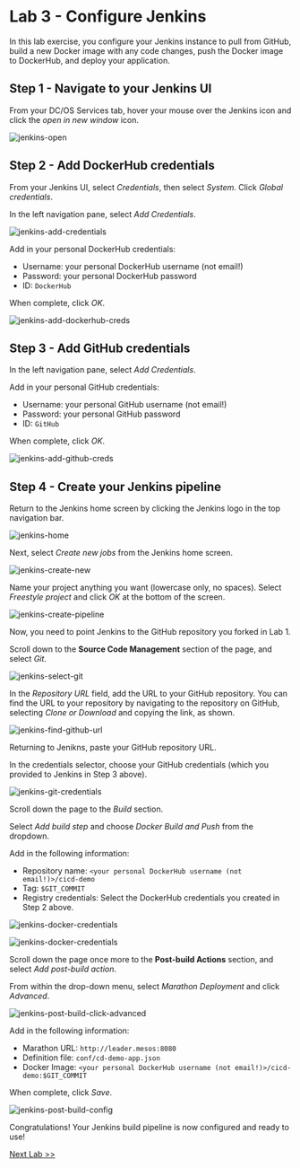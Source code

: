 # Lab 3 - Configure Jenkins 

In this lab exercise, you configure your Jenkins instance to pull from GitHub, build a new Docker image with any code changes, push the Docker image to DockerHub, and deploy your application.

## Step 1 - Navigate to your Jenkins UI

From your DC/OS Services tab, hover your mouse over the Jenkins icon and click the *open in new window* icon.

![jenkins-open](https://github.com/tbaums/dcos-k8s-days-labs/blob/master/labs/CICD-labs/screenshots/jenkins-open.png)


## Step 2 - Add DockerHub credentials

From your Jenkins UI, select *Credentials*, then select *System*. Click *Global credentials*.

In the left navigation pane, select *Add Credentials*. 

![jenkins-add-credentials](https://github.com/tbaums/dcos-k8s-days-labs/blob/master/labs/CICD-labs/screenshots/jenkins-add-credentials.png)

Add in your personal DockerHub credentials:
- Username: your personal DockerHub username (not email!)
- Password: your personal DockerHub password
- ID: `DockerHub`

When complete, click *OK*.

![jenkins-add-dockerhub-creds](https://github.com/tbaums/dcos-k8s-days-labs/blob/master/labs/CICD-labs/screenshots/jenkins-add-dockerhub-creds.png)

## Step 3 - Add GitHub credentials

In the left navigation pane, select *Add Credentials*. 

Add in your personal GitHub credentials:
- Username: your personal GitHub username (not email!)
- Password: your personal GitHub password
- ID: `GitHub`

When complete, click *OK*.

![jenkins-add-github-creds](https://github.com/tbaums/dcos-k8s-days-labs/blob/master/labs/CICD-labs/screenshots/jenkins-add-github-creds.png)

## Step 4 - Create your Jenkins pipeline

Return to the Jenkins home screen by clicking the Jenkins logo in the top navigation bar.

![jenkins-home](https://github.com/tbaums/dcos-k8s-days-labs/blob/master/labs/CICD-labs/screenshots/jenkins-home.png)

Next, select *Create new jobs* from the Jenkins home screen.

![jenkins-create-new](https://github.com/tbaums/dcos-k8s-days-labs/blob/master/labs/CICD-labs/screenshots/jenkins-create-new.png)

Name your project anything you want (lowercase only, no spaces). Select *Freestyle project* and click *OK* at the bottom of the screen.

![jenkins-create-pipeline](https://github.com/tbaums/dcos-k8s-days-labs/blob/master/labs/CICD-labs/screenshots/jenkins-create-pipeline.png)

Now, you need to point Jenkins to the GitHub repository you forked in Lab 1.

Scroll down to the **Source Code Management** section of the page, and select *Git*.

![jenkins-select-git](https://github.com/tbaums/dcos-k8s-days-labs/blob/master/labs/CICD-labs/screenshots/jenkins-select-git.png)

In the *Repository URL* field, add the URL to your GitHub repository. You can find the URL to your repository by navigating to the repository on GitHub, selecting *Clone or Download* and copying the link, as shown.

![jenkins-find-github-url](https://github.com/tbaums/dcos-k8s-days-labs/blob/master/labs/CICD-labs/screenshots/jenkins-find-github-url.png)

Returning to Jenikns, paste your GitHub repository URL. 

In the credentials selector, choose your GitHub credentials (which you provided to Jenkins in Step 3 above).

![jenkins-git-credentials](https://github.com/tbaums/dcos-k8s-days-labs/blob/master/labs/CICD-labs/screenshots/jenkins-git-credentials.png)

Scroll down the page to the *Build* section.

Select *Add build step* and choose *Docker Build and Push* from the dropdown. 

Add in the following information:
- Repository name: `<your personal DockerHub username (not email!)>/cicd-demo`
- Tag: `$GIT_COMMIT`
- Registry credentials: Select the DockerHub credentials you created in Step 2 above.


![jenkins-docker-credentials](https://github.com/tbaums/dcos-NUAN-labs/blob/master/screenshots/docker-build-and-publish-drop-down.png)

![jenkins-docker-credentials](https://github.com/tbaums/dcos-NUAN-labs/blob/master/screenshots/docker-build-and-publish.png)


Scroll down the page once more to the **Post-build Actions** section, and select *Add post-build action*.

From within the drop-down menu, select *Marathon Deployment* and click *Advanced*.

![jenkins-post-build-click-advanced](https://github.com/tbaums/dcos-k8s-days-labs/blob/master/labs/CICD-labs/screenshots/jenkins-post-build-click-advanced.png)


Add in the following information:
- Marathon URL: `http://leader.mesos:8080`
- Definition file: `conf/cd-demo-app.json`
- Docker Image: `<your personal DockerHub username (not email!)>/cicd-demo:$GIT_COMMIT`

When complete, click *Save*.


![jenkins-post-build-config](https://github.com/tbaums/dcos-k8s-days-labs/blob/master/labs/CICD-labs/screenshots/jenkins-post-build-config.png)


Congratulations! Your Jenkins build pipeline is now configured and ready to use!

[Next Lab >>](https://github.com/tbaums/dcos-NUAN-labs/blob/master/labs/4%20-%20CICD-labs/Lab_04_Run_Jenkins_Build_Pipeline.md)
